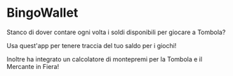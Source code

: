 # BingoWallet
Stanco di dover contare ogni volta i soldi disponibili per giocare a Tombola?

Usa quest'app per tenere traccia del tuo saldo per i giochi!

Inoltre ha integrato un calcolatore di montepremi per la Tombola e il Mercante in Fiera!
